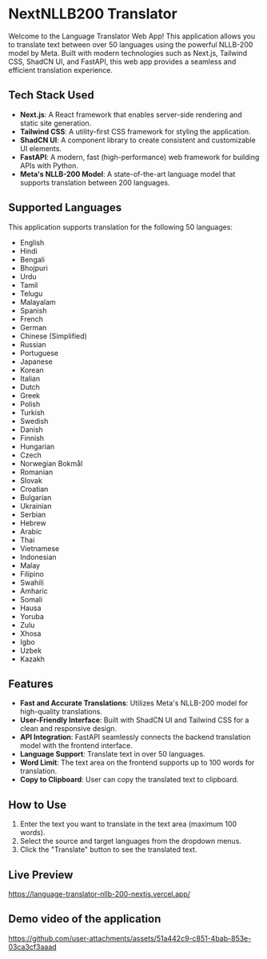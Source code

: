 # NextNLLB200 Translator

Welcome to the Language Translator Web App! This application allows you to translate text between over 50 languages using the powerful NLLB-200 model by Meta. Built with modern technologies such as Next.js, Tailwind CSS, ShadCN UI, and FastAPI, this web app provides a seamless and efficient translation experience.

## Tech Stack Used

- **Next.js**: A React framework that enables server-side rendering and static site generation.
- **Tailwind CSS**: A utility-first CSS framework for styling the application.
- **ShadCN UI**: A component library to create consistent and customizable UI elements.
- **FastAPI**: A modern, fast (high-performance) web framework for building APIs with Python.
- **Meta's NLLB-200 Model**: A state-of-the-art language model that supports translation between 200 languages.

## Supported Languages

This application supports translation for the following 50 languages:

- English
- Hindi
- Bengali
- Bhojpuri
- Urdu
- Tamil
- Telugu
- Malayalam
- Spanish
- French
- German
- Chinese (Simplified)
- Russian
- Portuguese
- Japanese
- Korean
- Italian
- Dutch
- Greek
- Polish
- Turkish
- Swedish
- Danish
- Finnish
- Hungarian
- Czech
- Norwegian Bokmål
- Romanian
- Slovak
- Croatian
- Bulgarian
- Ukrainian
- Serbian
- Hebrew
- Arabic
- Thai
- Vietnamese
- Indonesian
- Malay
- Filipino
- Swahili
- Amharic
- Somali
- Hausa
- Yoruba
- Zulu
- Xhosa
- Igbo
- Uzbek
- Kazakh

## Features

- **Fast and Accurate Translations**: Utilizes Meta's NLLB-200 model for high-quality translations.
- **User-Friendly Interface**: Built with ShadCN UI and Tailwind CSS for a clean and responsive design.
- **API Integration**: FastAPI seamlessly connects the backend translation model with the frontend interface.
- **Language Support**: Translate text in over 50 languages.
- **Word Limit**: The text area on the frontend supports up to 100 words for translation.
- **Copy to Clipboard**: User can copy the translated text to clipboard.

## How to Use

1. Enter the text you want to translate in the text area (maximum 100 words).
2. Select the source and target languages from the dropdown menus.
3. Click the "Translate" button to see the translated text.

## Live Preview

https://language-translator-nllb-200-nextjs.vercel.app/

## Demo video of the application

https://github.com/user-attachments/assets/51a442c9-c851-4bab-853e-03ca3cf3aaad

